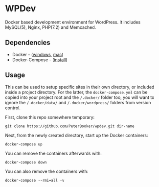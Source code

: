 # WPDev
Docker based development environment for WordPress. It includes MySQL(5), Nginx, PHP(7.2) and Memcached.

## Dependencies

* Docker - ([windows](https://docs.docker.com/docker-for-windows/install/), [mac](https://docs.docker.com/docker-for-mac/install/))
* Docker-Compose - ([install](https://docs.docker.com/compose/install/))

## Usage

This can be used to setup specific sites in their own directory, or included inside a project directory. For the latter, the `docker-compose.yml` can be copied into your project root and the `/.docker/` folder too, you will want to ignore the `/.docker/data/` and `/.docker/wordpress/` folders from version control.

First, clone this repo somewhere temporary:

`git clone https://github.com/PeterBooker/wpdev.git dir-name`

Next, from the newly created directory, start up the Docker containers:

`docker-compose up`

You can remove the containers afterwards with:

`docker-compose down`

You can also remove the containers with:

`docker-compose --rmi=all -v`